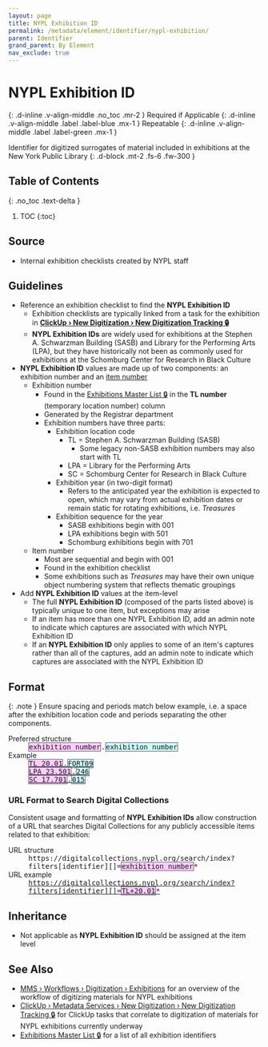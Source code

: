 ```yaml
---
layout: page
title: NYPL Exhibition ID
permalink: /metadata/element/identifier/nypl-exhibition/
parent: Identifier
grand_parent: By Element
nav_exclude: true
---
```


# NYPL Exhibition ID
{: .d-inline .v-align-middle .no_toc .mr-2 }
Required if Applicable
{: .d-inline .v-align-middle .label .label-blue .mx-1 }
Repeatable
{: .d-inline .v-align-middle .label .label-green .mx-1 }

Identifier for digitized surrogates of material included in exhibitions at the New York Public Library
{: .d-block .mt-2 .fs-6 .fw-300 }

## Table of Contents
{: .no_toc .text-delta }

1. TOC
{:toc}

## Source
- Internal exhibition checklists created by NYPL staff

## Guidelines
- Reference an exhibition checklist to find the **NYPL Exhibition ID**
    - Exhibition checklists are typically linked from a task for the exhibition in [**ClickUp › New Digitization › New Digitization Tracking 🔒**](https://app.clickup.com/2305128/v/l/6-164664866-1)
    - **NYPL Exhibition IDs** are widely used for exhibitions at the Stephen A. Schwarzman Building (SASB) and Library for the Performing Arts (LPA), but they have historically not been as commonly used for exhibitions at the Schomburg Center for Research in Black Culture
- **NYPL Exhibition ID** values are made up of two components: an exhibition number and an [item number](https://metadata.nypl.org/items/5955168?section=desc_md#:~:text=NYPL%20Exhibition%20ID%3A-,TL%2020.01.FORT09,-Location)
    - Exhibition number
        - Found in the [Exhibitions Master List 🔒](https://docs.google.com/spreadsheets/d/11-bgNRs2iO6HLG8OQv7quP8KUHCUNxJgC3nIapA0Do0/edit) in the **TL number** (temporary location number) column
        - Generated by the Registrar department
        - Exhibition numbers have three parts:
            - Exhibition location code
                - TL = Stephen A. Schwarzman Building (SASB)
                    - Some legacy non-SASB exhibition numbers may also start with TL
                - LPA = Library for the Performing Arts
                - SC = Schomburg Center for Research in Black Culture
            - Exhibition year (in two-digit format)
                - Refers to the anticipated year the exhibition is expected to open, which may vary from actual exhibition dates or remain static for rotating exhibitions, i.e. _Treasures_
            - Exhibition sequence for the year
                - SASB exhibitions begin with 001
                - LPA exhibitions begin with 501
                - Schomburg exhibitions begin with 701
    - Item number
        - Most are sequential and begin with 001
        - Found in the exhibition checklist
        - Some exhibitions such as _Treasures_ may have their own unique object numbering system that reflects thematic groupings
- Add **NYPL Exhibition ID** values at the item-level
    - The full **NYPL Exhibition ID** (composed of the parts listed above) is typically unique to one item, but exceptions may arise
    - If an item has more than one NYPL Exhibition ID, add an admin note to indicate which captures are associated with which NYPL Exhibition ID
    - If an **NYPL Exhibition ID** only applies to some of an item's captures rather than all of the captures, add an admin note to indicate which captures are associated with the NYPL Exhibition ID

## Format

{: .note }
Ensure spacing and periods match below example, i.e. a space after the exhibition location code and periods separating the other components.

<dl>
<dt>Preferred structure</dt>
<dd><tt><span style="background: #ffccff; border: 1px solid #5c5962;">exhibition number</span>.<span style="background: #ccffff; border: 1px solid #5c5962;">exhibition number</span></tt></dd>
<dt>Example</dt>
<dd><a href="https://metadata.nypl.org/items/5955168?section=desc_md#:~:text=NYPL%20Exhibition%20ID%3A-,TL%2020.01.FORT09,-Location"><tt><span style="background: #ffccff; border: 1px solid #5c5962;">TL 20.01</span>.<span style="background: #ccffff; border: 1px solid #5c5962;">FORT09</span></tt></a><br><a href="https://metadata.nypl.org/items/6320535?section=desc_md#:~:text=NYPL%20Exhibition%20ID%3A-,LPA%2023.501.246,-Location"><tt><span style="background: #ffccff; border: 1px solid #5c5962;">LPA 23.501</span>.<span style="background: #ccffff; border: 1px solid #5c5962;">246</span></tt></a><br><a href="https://metadata.nypl.org/items/5234639?section=desc_md#:~:text=NYPL%20Exhibition%20ID%3A-,SC%2017.701.015,-Identifier"><tt><span style="background: #ffccff; border: 1px solid #5c5962;">SC 17.701</span>.<span style="background: #ccffff; border: 1px solid #5c5962;">015</span></tt></a></dd>
</dl>

### URL Format to Search Digital Collections
Consistent usage and formatting of **NYPL Exhibition IDs** allow construction of a URL that searches Digital Collections for any publicly accessible items related to that exhibition:
<dl>
<dt>URL structure</dt>
<dd><tt>https://digitalcollections.nypl.org/search/index?filters[identifier][]=<span style="background: #ffccff; border: 1px solid #5c5962;">exhibition number</span>*</tt></dd>
<dt>URL example</dt>
<dd><a href="https://digitalcollections.nypl.org/search/index?filters[identifier][]=TL+20.01*"><tt>https://digitalcollections.nypl.org/search/index?filters[identifier][]=<span style="background: #ffccff; border: 1px solid #5c5962;">TL+20.01</span>*</tt></a></dd>
</dl>

## Inheritance
- Not applicable as **NYPL Exhibition ID** should be assigned at the item level

## See Also
- [MMS › Workflows › Digitization › Exhibitions](/metadata-documentation/workflows/digitization/exhibitions/) for an overview of the workflow of digitizing materials for NYPL exhibitions
- [ClickUp › Metadata Services › New Digitization › New Digitization Tracking 🔒](https://app.clickup.com/2305128/v/l/6-164664866-1) for ClickUp tasks that correlate to digitization of materials for NYPL exhibitions currently underway
- [Exhibitions Master List 🔒](https://docs.google.com/spreadsheets/d/11-bgNRs2iO6HLG8OQv7quP8KUHCUNxJgC3nIapA0Do0/edit) for a list of all exhibition identifiers
